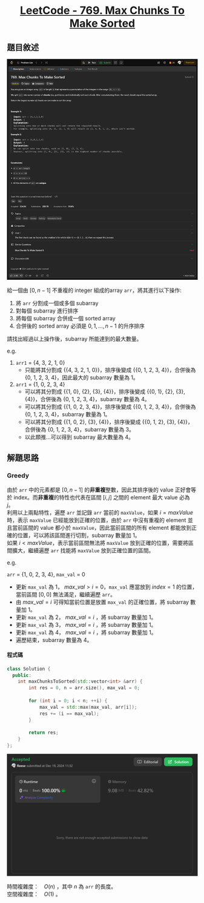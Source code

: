 # <center> [LeetCode - 769. Max Chunks To Make Sorted](https://leetcode.com/problems/max-chunks-to-make-sorted/description/) </center>

## 題目敘述

[![](https://raw.githubusercontent.com/reese60525/ForPicGo/main/Pictures202412191132682.png)](https://raw.githubusercontent.com/reese60525/ForPicGo/main/Pictures202412191132682.png)

給一個由 $[0, n-1]$ 不重複的 integer 組成的array `arr`，將其進行以下操作:  

1. 將 `arr` 分割成一個或多個 subarray  
2. 對每個 subarray 進行排序  
3. 將每個 subarray 合併成一個 sorted array
4. 合併後的 sorted array 必須是 $0, 1, ..., n-1$ 的升序排序  

請找出經過以上操作後，subarray 所能達到的最大數量。

e.g.  

1. `arr1` = {4, 3, 2, 1, 0}
    - 只能將其分割成 {{4, 3, 2, 1, 0}}，排序後變成 {{0, 1, 2, 3, 4}}，合併後為 {0, 1, 2, 3, 4}，因此最大的 subarray 數量為 1。  
2. `arr1` = {1, 0, 2, 3, 4}
   - 可以將其分割成 {{1, 0}, {2}, {3}, {4}}，排序後變成 {{0, 1}, {2}, {3}, {4}}，合併後為 {0, 1, 2, 3, 4}，subarray 數量為 4。  
   - 可以將其分割成 {{1, 0, 2, 3, 4}}，排序後變成 {{0, 1, 2, 3, 4}}，合併後為 {0, 1, 2, 3, 4}，subarray 數量為 1。  
   - 可以將其分割成 {{1, 0, 2}, {3}, {4}}，排序後變成 {{0, 1, 2}, {3}, {4}}，合併後為 {0, 1, 2, 3, 4}，subarray 數量為 3。  
   - 以此類推...可以得到 subarray 最大數量為 4。  

## 解題思路

### Greedy

由於 `arr` 中的元素都是 $[0, n-1]$ 的**非重複**整數，因此其排序後的 value 正好會等於 index。而**非重複**的特性也代表在區間 $[i, j]$ 之間的 element 最大 value 必為 $j$。  
利用以上兩點特性，遍歷 `arr` 並記錄 `arr` 當前的 `maxValue`，如果 $i = maxValue$ 時，表示 `maxValue` 已經能放到正確的位置，由於 `arr` 中沒有重複的 element 並且當前區間的 value 都小於 `maxValue`，因此當前區間的所有 element 都能放到正確的位置，可以將該區間進行切割，subarray 數量加 1。  
如果 $i < maxValue$，表示當前區間無法將 `maxValue` 放到正確的位置，需要將區間擴大，繼續遍歷 `arr` 找能將 `maxValue` 放到正確位置的區間。  

e.g.  

`arr` = {1, 0, 2, 3, 4}, `max_val` = 0

- 更新 `max_val` 為 1， $max\_val > i = 0$，`max_val` 應當放到 $index = 1$ 的位置，當前區間 $[0,0]$ 無法滿足，繼續遍歷 `arr`。  
- 由 $max\_val = i$ 可得知當前位置是放置 `max_val` 的正確位置，將 subarray 數量加 1。
- 更新 `max_val` 為 2， $max\_val = i$ ，將 subarray 數量加 1。
- 更新 `max_val` 為 3， $max\_val = i$ ，將 subarray 數量加 1。
- 更新 `max_val` 為 4， $max\_val = i$ ，將 subarray 數量加 1。
- 遍歷結束，subarray 數量為 4。

#### 程式碼

```cpp {.line-numbers}
class Solution {
  public:
    int maxChunksToSorted(std::vector<int> &arr) {
        int res = 0, n = arr.size(), max_val = 0;

        for (int i = 0; i < n; ++i) {
            max_val = std::max(max_val, arr[i]);
            res += (i == max_val);
        }

        return res;
    }
};
```

[![](https://raw.githubusercontent.com/reese60525/ForPicGo/main/Pictures202412191133990.png)](https://raw.githubusercontent.com/reese60525/ForPicGo/main/Pictures202412191133990.png)

時間複雜度：　$O(n)$ ，其中 $n$ 為 `arr` 的長度。  
空間複雜度：　$O(1)$ 。  
